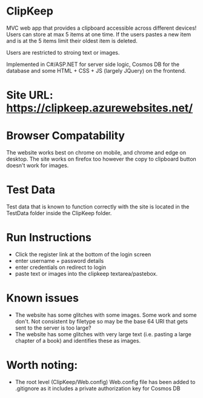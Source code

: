 # ClipKeep
MVC web app that provides a clipboard accessible across different devices! Users can store at max 5 items at  one time. If the users pastes a new item and is at the 5 items limit their oldest item is deleted.

Users are restricted to stroing text or images.

Implemented in C#/ASP.NET for server side logic, Cosmos DB for the database and some HTML + CSS + JS (largely JQuery) on the frontend.

# Site URL: https://clipkeep.azurewebsites.net/

# Browser Compatability 
The website works best on chrome on mobile, and chrome and edge on desktop. The site works on firefox too however the copy to clipboard button doesn't work for images.

# Test Data
Test data that is known to function correctly with the site is located in the TestData folder inside the ClipKeep folder.

# Run Instructions
- Click the register link at the bottom of the login screen
- enter username + password details
- enter credentials on redirect to login
- paste text or images into the clipkeep textarea/pastebox.

# Known issues
- The website has some glitches with some images. Some work and some don't. Not consistent by filetype so may be the base 64 URI that gets sent to the server is too large?
- The website has some glitches with very large text (i.e. pasting a large chapter of a book) and identifies these as images.

# Worth noting: 
- The root level (ClipKeep/Web.config) Web.config file has been added to .gitignore as it includes a private authorization key for Cosmos DB
